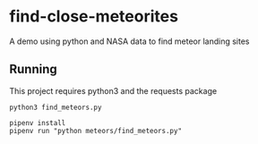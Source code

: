 # find-close-meteorites
A demo using python and NASA data to find meteor landing sites


## Running
This project requires python3 and the requests package

`python3 find_meteors.py`


``````
pipenv install
pipenv run "python meteors/find_meteors.py"
````````
